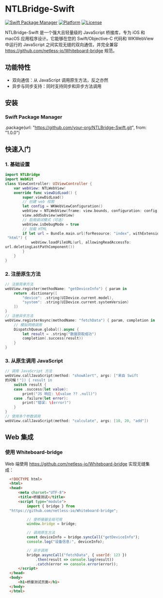 # NTLBridge-Swift

[![Swift Package Manager](https://img.shields.io/badge/SPM-compatible-brightgreen.svg)](https://swift.org/package-manager/)
[![Platform](https://img.shields.io/badge/platform-iOS%2012%2B%20%7C%20macOS%2010.14%2B-blue.svg)](https://developer.apple.com/)
[![License](https://img.shields.io/badge/license-MIT-green.svg)](LICENSE)

NTLBridge-Swift 是一个强大且轻量级的 JavaScript 桥接库，专为 iOS 和 macOS
应用程序设计。它能够在您的 Swift/Objective-C 代码和 WKWebView 中运行的
JavaScript 之间实现无缝的双向通信，并完全兼容
https://github.com/netless-io/Whiteboard-bridge 规范。

 ## 功能特性

- 双向通信：从 JavaScript 调用原生方法，反之亦然
- 异步与同步支持：同时支持同步和异步方法调用

 ## 安装

### Swift Package Manager
.package(url: "https://github.com/your-org/NTLBridge-Swift.git", from: "1.0.0")

##  快速入门

### 1. 基础设置

``` swift
import NTLBridge
import WebKit
class ViewController: UIViewController {
    var webView: NTLWebView!
    override func viewDidLoad() {
        super.viewDidLoad()
        // 创建 web 视图
        let config = WKWebViewConfiguration()
        webView = NTLWebView(frame: view.bounds, configuration: config)
        view.addSubview(webView)
        // 启用调试模式（可选）
        webView.isDebugMode = true
        // 加载 HTML
        if let url = Bundle.main.url(forResource: "index", withExtension:
 "html") {
            webView.loadFileURL(url, allowingReadAccessTo:
url.deletingLastPathComponent())
        }
    }
}
```

###  2. 注册原生方法

``` swift
// 注册简单方法
webView.register(methodName: "getDeviceInfo") { param in
    return .dictionary([
        "device": .string(UIDevice.current.model),
        "system": .string(UIDevice.current.systemVersion)
    ])
}
// 注册异步方法
webView.registerAsync(methodName: "fetchData") { param, completion in
    // 模拟网络调用
    DispatchQueue.global().async {
        let result = .string("数据获取成功")
        completion(.success(result))
    }
}
```

### 3. 从原生调用 JavaScript

``` swift
// 调用 JavaScript 方法
webView.callJavaScript(method: "showAlert", args: ["来自 Swift 
的问候！"]) { result in
    switch result {
    case .success(let value):
        print("JS 响应: \(value ?? .null)")
    case .failure(let error):
        print("错误: \(error)")
    }
}
// 使用多个参数调用
webView.callJavaScript(method: "calculate", args: [10, 20, "add"])
```

##  Web 集成

###  使用 Whiteboard-bridge

Web 端使用 https://github.com/netless-io/Whiteboard-bridge 实现无缝集成：

```html
  <!DOCTYPE html>
  <html>
  <head>
      <meta charset="UTF-8">
      <title>桥接测试</title>
      <script type="module">
          import { bridge } from
  "https://github.com/netless-io/Whiteboard-bridge";

          // 使桥接器全局可用
          window.bridge = bridge;

          // 调用原生方法
          const deviceInfo = bridge.syncCall("getDeviceInfo");
          console.log("设备信息:", deviceInfo);

          // 异步调用
          bridge.asyncCall("fetchData", { userId: 123 })
              .then(result => console.log(result))
              .catch(error => console.error(error));
      </script>
  </head>
  <body>
      <h1>桥接测试页面</h1>
  </body>
  </html>
  ```